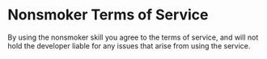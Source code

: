 # Nonsmoker Terms of Service

By using the nonsmoker skill you agree to the terms of service, and will not hold the developer liable for any issues that arise from using the service.

